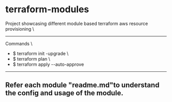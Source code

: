 # terraform-modules

Project showcasing different module based terraform aws resource provisioning \

------------
Commands \
- $ terraform init -upgrade \
- $ terraform plan \
- $ terraform apply --auto-approve
-------------

## Refer each module "readme.md"to understand the config and usage of the module.